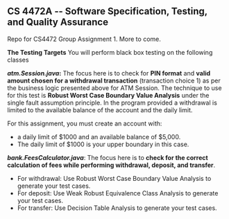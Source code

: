 ## CS 4472A -- Software Specification, Testing, and Quality Assurance
Repo for CS4472 Group Assignment 1. More to come.



**The Testing Targets**
You will perform black box testing on the following classes

__*atm.Session.java*:__ The focus here is to check for **PIN format** and **valid amount chosen for a withdrawal transaction** (transaction choice 1) as per the business logic presented above for ATM Session. The technique to use for this test is __Robust Worst Case Boundary Value Analysis__ under the single fault assumption principle. In the program provided a withdrawal is limited to the available balance of the account and the daily limit. 

For this assignment, you must create an account with:
* a daily limit of $1000 and an available balance of $5,000. 
* The daily limit of $1000 is your upper boundary in this case.


__*bank.FeesCalculator.java*__: The focus here is to **check for the correct calculation of fees while performing withdrawal, deposit, and transfer**.
* For withdrawal: Use Robust Worst Case Boundary Value Analysis to generate your test cases.
* For deposit: Use Weak Robust Equivalence Class Analysis to generate your test cases.
* For transfer: Use Decision Table Analysis to generate your test cases.
